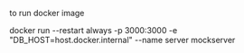 to run docker image 

docker run --restart always -p 3000:3000 -e "DB_HOST=host.docker.internal" --name server mockserver